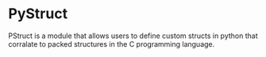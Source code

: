 # PyStruct
PStruct is a module that allows users to define custom structs in python that corralate to packed structures in the C programming language. 
